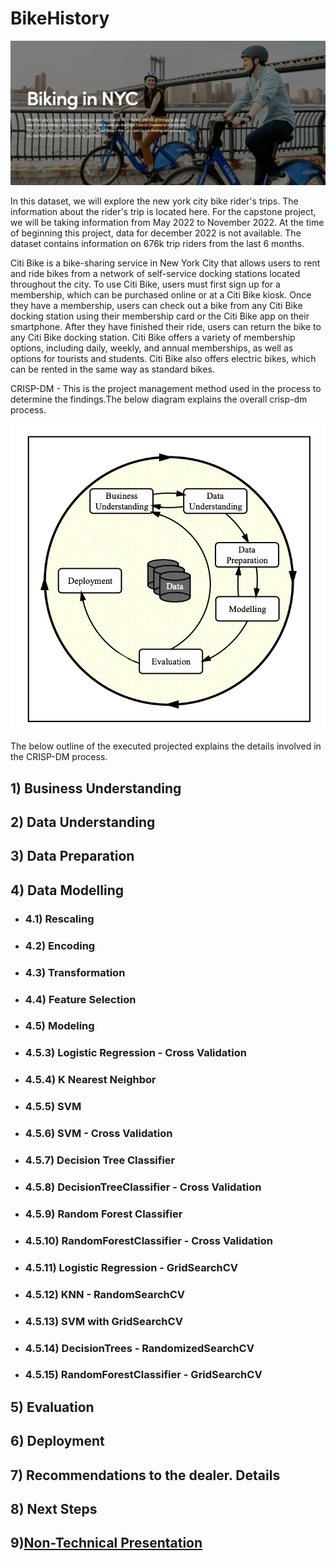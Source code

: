 # BikeHistory

![nycbike](https://github.com/spalakollu/BikeHistory/blob/main/images/nycbike.png)


In this dataset, we will explore the new york city bike rider's trips. The information about the rider's trip is located here. For the capstone project, we will be taking information from May 2022 to November 2022. At the time of beginning this project, data for december 2022 is not available. The dataset contains information on 676k trip riders from the last 6 months.

Citi Bike is a bike-sharing service in New York City that allows users to rent and ride bikes from a network of self-service docking stations located throughout the city. To use Citi Bike, users must first sign up for a membership, which can be purchased online or at a Citi Bike kiosk. Once they have a membership, users can check out a bike from any Citi Bike docking station using their membership card or the Citi Bike app on their smartphone. After they have finished their ride, users can return the bike to any Citi Bike docking station. Citi Bike offers a variety of membership options, including daily, weekly, and annual memberships, as well as options for tourists and students. Citi Bike also offers electric bikes, which can be rented in the same way as standard bikes.

CRISP-DM - This is the project management method used in the process to determine the findings.The below diagram explains the overall crisp-dm process.

![crispdm](https://github.com/spalakollu/BikeHistory/blob/main/images/crisp.png)

The below outline of the executed projected explains the details involved in the CRISP-DM process.
## 1) Business Understanding  
## 2) Data Understanding 
## 3) Data Preparation
## 4) Data Modelling 
  - ### 4.1) Rescaling
  - ### 4.2) Encoding
  - ### 4.3) Transformation
  - ### 4.4) Feature Selection
  - ### 4.5) Modeling 
  - ### 4.5.3) Logistic Regression - Cross Validation 
  - ### 4.5.4) K Nearest Neighbor 
  - ### 4.5.5) SVM 
  - ### 4.5.6) SVM - Cross Validation
  - ### 4.5.7) Decision Tree Classifier
  - ### 4.5.8) DecisionTreeClassifier - Cross Validation
  - ### 4.5.9) Random Forest Classifier 
  - ### 4.5.10) RandomForestClassifier - Cross Validation
  - ### 4.5.11) Logistic Regression - GridSearchCV
  - ### 4.5.12) KNN - RandomSearchCV
  - ### 4.5.13) SVM with GridSearchCV
  - ### 4.5.14) DecisionTrees - RandomizedSearchCV
  - ### 4.5.15) RandomForestClassifier - GridSearchCV
## 5) Evaluation 
## 6) Deployment
## 7) Recommendations to the dealer. Details 
## 8) Next Steps
## 9)<a href="https://github.com/spalakollu/BikeHistory/blob/main/Citi%20Bike%20Data%20Analysis.pdf">Non-Technical Presentation</a>
